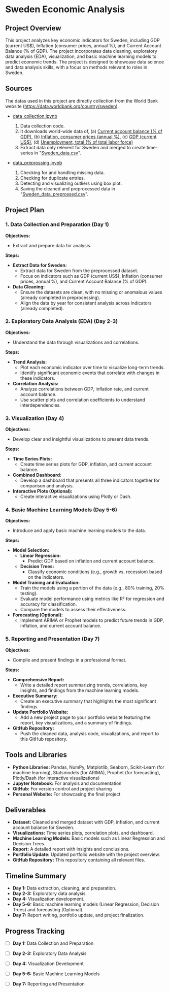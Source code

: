 # Sweden Economic Analysis

## Project Overview

This project analyzes key economic indicators for Sweden, including GDP (current US$), Inflation (consumer prices, annual %), and Current Account Balance (% of GDP). The project incorporates data cleaning, exploratory data analysis (EDA), visualization, and basic machine learning models to predict economic trends. The project is designed to showcase data science and data analysis skills, with a focus on methods relevant to roles in Sweden.

## Sources

The datas used in this project are directly collection from the World Bank website (https://data.worldbank.org/country/sweden).

- [data_collection.ipynb](https://github.com/arnobmukherjee1988/Swedish_Economic_Analysis/blob/main/data_collection.ipynb)
  1. Data collection code. 
  2. It downloads world-wide data of,
    (a) [Current account balance (% of GDP)](https://github.com/arnobmukherjee1988/Swedish_Economic_Analysis/tree/main/API_BN.CAB.XOKA.GD.ZS_DS2_en_csv_v2_2788804),
    (b) [Inflation, consumer prices (annual %)](https://github.com/arnobmukherjee1988/Swedish_Economic_Analysis/tree/main/API_FP.CPI.TOTL.ZG_DS2_en_csv_v2_2789055),
    (c) [GDP (current US$)](https://github.com/arnobmukherjee1988/Swedish_Economic_Analysis/tree/main/API_NY.GDP.MKTP.CD_DS2_en_csv_v2_2788787),
    (d) [Unemployment, total (% of total labor force)](https://github.com/arnobmukherjee1988/Swedish_Economic_Analysis/tree/main/API_SL.UEM.TOTL.NE.ZS_DS2_en_csv_v2_2817174)
  3. Extract data only relevent for Sweden and merged to create time-series in "[Sweden_data.csv](https://github.com/arnobmukherjee1988/Swedish_Economic_Analysis/blob/main/Sweden_data.csv)".

- [data_preprossing.ipynb](https://github.com/arnobmukherjee1988/Swedish_Economic_Analysis/blob/main/data_preprossing.ipynb)
  1. Checking for and handling missing data.
  2. Checking for duplicate entries.
  3. Detecting and visualizing outliers using box plot.
  4. Saving the cleaned and preprocessed data in "[Sweden_data_preprossed.csv](https://github.com/arnobmukherjee1988/Swedish_Economic_Analysis/blob/main/Sweden_data_processed.csv)".

## Project Plan

### 1. Data Collection and Preparation (Day 1)

**Objectives:**
- Extract and prepare data for analysis.

**Steps:**
- **Extract Data for Sweden:**
  - Extract data for Sweden from the preprocessed dataset.
  - Focus on indicators such as GDP (current US$), Inflation (consumer prices, annual %), and Current Account Balance (% of GDP).
- **Data Cleaning:**
  - Ensure the datasets are clean, with no missing or anomalous values (already completed in preprocessing).
  - Align the data by year for consistent analysis across indicators (already completed).

### 2. Exploratory Data Analysis (EDA) (Day 2-3)

**Objectives:**
- Understand the data through visualizations and correlations.

**Steps:**
- **Trend Analysis:**
  - Plot each economic indicator over time to visualize long-term trends.
  - Identify significant economic events that correlate with changes in these indicators.
- **Correlation Analysis:**
  - Analyze correlations between GDP, inflation rate, and current account balance.
  - Use scatter plots and correlation coefficients to understand interdependencies.

### 3. Visualization (Day 4)

**Objectives:**
- Develop clear and insightful visualizations to present data trends.

**Steps:**
- **Time Series Plots:**
  - Create time series plots for GDP, inflation, and current account balance.
- **Combined Dashboard:**
  - Develop a dashboard that presents all three indicators together for comparison and analysis.
- **Interactive Plots (Optional):**
  - Create interactive visualizations using Plotly or Dash.

### 4. Basic Machine Learning Models (Day 5-6)

**Objectives:**
- Introduce and apply basic machine learning models to the data.

**Steps:**
- **Model Selection:**
  - **Linear Regression:**
    - Predict GDP based on inflation and current account balance.
  - **Decision Trees:**
    - Classify economic conditions (e.g., growth vs. recession) based on the indicators.
- **Model Training and Evaluation:**
  - Train the models using a portion of the data (e.g., 80% training, 20% testing).
  - Evaluate model performance using metrics like R² for regression and accuracy for classification.
  - Compare the models to assess their effectiveness.
- **Forecasting (Optional):**
  - Implement ARIMA or Prophet models to predict future trends in GDP, inflation, and current account balance.

### 5. Reporting and Presentation (Day 7)

**Objectives:**
- Compile and present findings in a professional format.

**Steps:**
- **Comprehensive Report:**
  - Write a detailed report summarizing trends, correlations, key insights, and findings from the machine learning models.
- **Executive Summary:**
  - Create an executive summary that highlights the most significant findings.
- **Update Portfolio Website:**
  - Add a new project page to your portfolio website featuring the report, key visualizations, and a summary of findings.
- **GitHub Repository:**
  - Push the cleaned data, analysis code, visualizations, and report to this GitHub repository.

## Tools and Libraries

- **Python Libraries:** Pandas, NumPy, Matplotlib, Seaborn, Scikit-Learn (for machine learning), Statsmodels (for ARIMA), Prophet (for forecasting), Plotly/Dash (for interactive visualizations)
- **Jupyter Notebook:** For analysis and documentation
- **GitHub:** For version control and project sharing
- **Personal Website:** For showcasing the final project

## Deliverables

- **Dataset:** Cleaned and merged dataset with GDP, inflation, and current account balance for Sweden.
- **Visualizations:** Time series plots, correlation plots, and dashboard.
- **Machine Learning Models:** Basic models such as Linear Regression and Decision Trees.
- **Report:** A detailed report with insights and conclusions.
- **Portfolio Update:** Updated portfolio website with the project overview.
- **GitHub Repository:** This repository containing all relevant files.

## Timeline Summary

- **Day 1:** Data extraction, cleaning, and preparation.
- **Day 2-3:** Exploratory data analysis.
- **Day 4:** Visualization development.
- **Day 5-6:** Basic machine learning models (Linear Regression, Decision Trees) and forecasting (Optional).
- **Day 7:** Report writing, portfolio update, and project finalization.

## Progress Tracking

- [ ] **Day 1:** Data Collection and Preparation
- [ ] **Day 2-3:** Exploratory Data Analysis
- [ ] **Day 4:** Visualization Development
- [ ] **Day 5-6:** Basic Machine Learning Models
- [ ] **Day 7:** Reporting and Presentation

